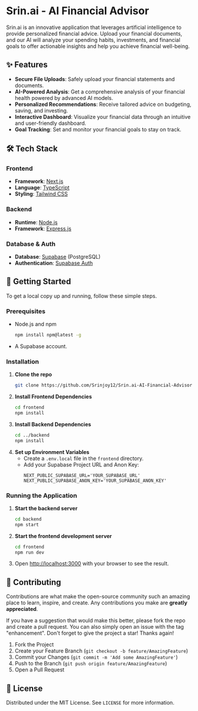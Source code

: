 # Srin.ai - AI Financial Advisor

Srin.ai is an innovative application that leverages artificial intelligence to provide personalized financial advice. Upload your financial documents, and our AI will analyze your spending habits, investments, and financial goals to offer actionable insights and help you achieve financial well-being.

## ✨ Features

-   **Secure File Uploads**: Safely upload your financial statements and documents.
-   **AI-Powered Analysis**: Get a comprehensive analysis of your financial health powered by advanced AI models.
-   **Personalized Recommendations**: Receive tailored advice on budgeting, saving, and investing.
-   **Interactive Dashboard**: Visualize your financial data through an intuitive and user-friendly dashboard.
-   **Goal Tracking**: Set and monitor your financial goals to stay on track.

## 🛠️ Tech Stack

### Frontend

-   **Framework**: [Next.js](https://nextjs.org/)
-   **Language**: [TypeScript](https://www.typescriptlang.org/)
-   **Styling**: [Tailwind CSS](https://tailwindcss.com/)

### Backend

-   **Runtime**: [Node.js](https://nodejs.org/)
-   **Framework**: [Express.js](https://expressjs.com/)

### Database & Auth

-   **Database**: [Supabase](https://supabase.io/) (PostgreSQL)
-   **Authentication**: [Supabase Auth](https://supabase.io/docs/guides/auth)

## 🚀 Getting Started

To get a local copy up and running, follow these simple steps.

### Prerequisites

-   Node.js and npm
    ```sh
    npm install npm@latest -g
    ```
-   A Supabase account.

### Installation

1.  **Clone the repo**
    ```sh
    git clone https://github.com/Srinjoy12/Srin.ai-AI-Financial-Advisor.git
    ```
2.  **Install Frontend Dependencies**
    ```sh
    cd frontend
    npm install
    ```
3.  **Install Backend Dependencies**
    ```sh
    cd ../backend
    npm install
    ```
4.  **Set up Environment Variables**
    -   Create a `.env.local` file in the `frontend` directory.
    -   Add your Supabase Project URL and Anon Key:
        ```env
        NEXT_PUBLIC_SUPABASE_URL='YOUR_SUPABASE_URL'
        NEXT_PUBLIC_SUPABASE_ANON_KEY='YOUR_SUPABASE_ANON_KEY'
        ```

### Running the Application

1.  **Start the backend server**
    ```sh
    cd backend
    npm start
    ```
2.  **Start the frontend development server**
    ```sh
    cd frontend
    npm run dev
    ```
3.  Open [http://localhost:3000](http://localhost:3000) with your browser to see the result.

## 🤝 Contributing

Contributions are what make the open-source community such an amazing place to learn, inspire, and create. Any contributions you make are **greatly appreciated**.

If you have a suggestion that would make this better, please fork the repo and create a pull request. You can also simply open an issue with the tag "enhancement".
Don't forget to give the project a star! Thanks again!

1.  Fork the Project
2.  Create your Feature Branch (`git checkout -b feature/AmazingFeature`)
3.  Commit your Changes (`git commit -m 'Add some AmazingFeature'`)
4.  Push to the Branch (`git push origin feature/AmazingFeature`)
5.  Open a Pull Request

## 📄 License

Distributed under the MIT License. See `LICENSE` for more information. 